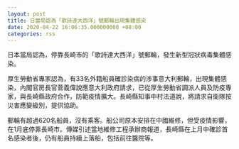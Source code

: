 ```yaml
---
layout: post
title: 日當局認為「歌詩達大西洋」號郵輪出現集體感染
date: 2020-04-22 16:06:35.000000000 +08:00
categories: rss
---
```


日本當局認為，停靠長崎市的「歌詩達大西洋」號郵輪，發生新型冠狀病毒集體感染。

厚生勞動省專家認為，有33名外籍船員確診染病的涉事意大利郵輪，出現集體感染，內閣官房長官菅義偉說應意大利政府請求，已從厚生勞動省調派人員及防疫專家，與長崎縣政府合作，防範疫情擴大。長崎縣知事中村法道說，將請求自衛隊按災害應變級別，提供協助。

郵輪有超過620名船員，沒有乘客。船公司原本安排在中國維修，但受疫情影響，在1月底停靠長崎市。傳媒引述當地維修工程承辦商報道，長崎縣在上月中確診首名感染者後，仍有船員持續上落船，包括前往醫院等。
